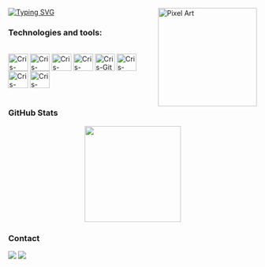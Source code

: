 [![Typing SVG](https://readme-typing-svg.herokuapp.com?font=Fira+Code&pause=1000&width=435&lines=Hello+there%2C+my+name+is+Caio)](https://git.io/typing-svg)
<img src="https://media1.giphy.com/media/v1.Y2lkPTc5MGI3NjExMGV0c3B5MTV0eTBxZnpseXo5dzhjZDFiN21jdWd3aDB0YXptOWw3MCZlcD12MV9pbnRlcm5hbF9naWZfYnlfaWQmY3Q9Zw/xUA7bdpLxQhsSQdyog/giphy.gif" alt="Pixel Art" align="right" width="200">

### Technologies and tools:

<div style="display: inline_block"><br>
  
  <img align="center" alt="Cris-Java" height="35" width="40" src="https://cdn.jsdelivr.net/gh/devicons/devicon@latest/icons/java/java-original-wordmark.svg" />     
  <img align="center" alt="Cris-Spring" height="35" width="40" src="https://cdn.jsdelivr.net/gh/devicons/devicon@latest/icons/spring/spring-original-wordmark.svg">
  <img align="center" alt= "Cris-VsCode" height="35" width="40" src="https://cdn.jsdelivr.net/gh/devicons/devicon@latest/icons/vscode/vscode-original.svg">
  <img align="center" alt="Cris-Intellij" height="35" width="40" src="https://cdn.jsdelivr.net/gh/devicons/devicon@latest/icons/intellij/intellij-original.svg">
  <img align="center" alt="Cris-Git" height="35" width="40" src="https://cdn.jsdelivr.net/gh/devicons/devicon/icons/git/git-original.svg">
  <img align="center" alt="Cris-Aws" height="35" width="40" src="https://cdn.jsdelivr.net/gh/devicons/devicon@latest/icons/amazonwebservices/amazonwebservices-original-wordmark.svg">
  <img align="center" alt="Cris-Angular" height="35" width="40" src="https://cdn.jsdelivr.net/gh/devicons/devicon@latest/icons/angular/angular-original.svg">
  <img align="center" alt="Cris-Docker" height="35" width="40" src="https://cdn.jsdelivr.net/gh/devicons/devicon@latest/icons/docker/docker-original.svg">
  
</div><br>

### GitHub Stats

<div align="center" style="display: flex; justify-content: center;">
  <a href="https://github.com/Caioosm">
    <img height="195px" src="https://github-readme-stats.vercel.app/api?username=Caioosm&theme=vue-dark&show_icons=true&hide_border=true&count_private=true)"/>
<!--     <img height="195px" src="https://github-readme-stats.vercel.app/api/top-langs/?username=Caioosm&layout=compact&theme=vue-dark"/> -->
  </a>
</div>
    
### Contact

<div> 
  <a href="https://www.linkedin.com/in/caioou-4601a728b/" target="_blank"><img src="https://img.shields.io/badge/-LinkedIn-%230077B5?style=for-the-badge&logo=linkedin&logoColor=white" target="_blank"></a> 
  <a href="mailto:matossousacaio.cms@gmail.com"><img src="https://img.shields.io/badge/-Gmail-%23333?style=for-the-badge&logo=gmail&logoColor=white" target="_blank"></a>
</div>

